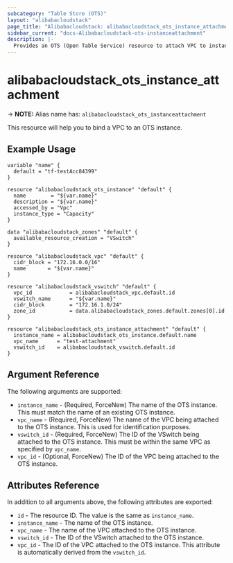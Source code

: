```yaml
---
subcategory: "Table Store (OTS)"
layout: "alibabacloudstack"
page_title: "Alibabacloudstack: alibabacloudstack_ots_instance_attachment"
sidebar_current: "docs-Alibabacloudstack-ots-instanceattachment"
description: |- 
  Provides an OTS (Open Table Service) resource to attach VPC to instance.
---
```


# alibabacloudstack_ots_instance_attachment
-> **NOTE:** Alias name has: `alibabacloudstack_ots_instanceattachment`

This resource will help you to bind a VPC to an OTS instance.

## Example Usage

```hcl
variable "name" {
  default = "tf-testAcc84399"
}

resource "alibabacloudstack_ots_instance" "default" {
  name        = "${var.name}"
  description = "${var.name}"
  accessed_by = "Vpc"
  instance_type = "Capacity"
}

data "alibabacloudstack_zones" "default" {
  available_resource_creation = "VSwitch"
}

resource "alibabacloudstack_vpc" "default" {
  cidr_block = "172.16.0.0/16"
  name       = "${var.name}"
}

resource "alibabacloudstack_vswitch" "default" {
  vpc_id            = alibabacloudstack_vpc.default.id
  vswitch_name      = "${var.name}"
  cidr_block        = "172.16.1.0/24"
  zone_id           = data.alibabacloudstack_zones.default.zones[0].id
}

resource "alibabacloudstack_ots_instance_attachment" "default" {
  instance_name = alibabacloudstack_ots_instance.default.name
  vpc_name      = "test-attachment"
  vswitch_id    = alibabacloudstack_vswitch.default.id
}
```

## Argument Reference

The following arguments are supported:

* `instance_name` - (Required, ForceNew) The name of the OTS instance. This must match the name of an existing OTS instance.
* `vpc_name` - (Required, ForceNew) The name of the VPC being attached to the OTS instance. This is used for identification purposes.
* `vswitch_id` - (Required, ForceNew) The ID of the VSwitch being attached to the OTS instance. This must be within the same VPC as specified by `vpc_name`.
* `vpc_id` - (Optional, ForceNew) The ID of the VPC being attached to the OTS instance.

## Attributes Reference

In addition to all arguments above, the following attributes are exported:

* `id` - The resource ID. The value is the same as `instance_name`.
* `instance_name` - The name of the OTS instance.
* `vpc_name` - The name of the VPC attached to the OTS instance.
* `vswitch_id` - The ID of the VSwitch attached to the OTS instance.
* `vpc_id` - The ID of the VPC attached to the OTS instance. This attribute is automatically derived from the `vswitch_id`.